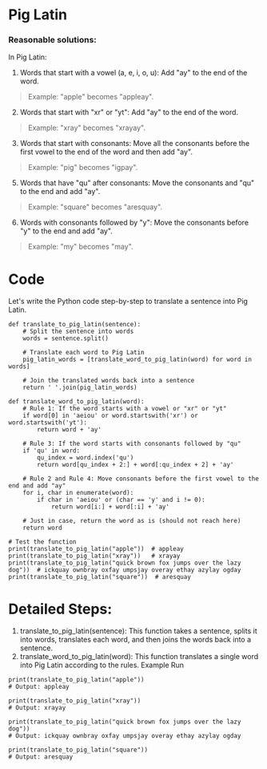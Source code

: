 # Pig Latin

### Reasonable solutions:
In Pig Latin:

1. Words that start with a vowel (a, e, i, o, u): Add "ay" to the end of the word.
> Example: "apple" becomes "appleay".

2. Words that start with "xr" or "yt": Add "ay" to the end of the word.
> Example: "xray" becomes "xrayay".

3. Words that start with consonants: Move all the consonants before the first vowel to the end of the word and then add "ay".
> Example: "pig" becomes "igpay".

5. Words that have "qu" after consonants: Move the consonants and "qu" to the end and add "ay".
> Example: "square" becomes "aresquay".

6. Words with consonants followed by "y": Move the consonants before "y" to the end and add "ay".
> Example: "my" becomes "may".

# Code
Let's write the Python code step-by-step to translate a sentence into Pig Latin.

```
def translate_to_pig_latin(sentence):
    # Split the sentence into words
    words = sentence.split()
    
    # Translate each word to Pig Latin
    pig_latin_words = [translate_word_to_pig_latin(word) for word in words]
    
    # Join the translated words back into a sentence
    return ' '.join(pig_latin_words)

def translate_word_to_pig_latin(word):
    # Rule 1: If the word starts with a vowel or "xr" or "yt"
    if word[0] in 'aeiou' or word.startswith('xr') or word.startswith('yt'):
        return word + 'ay'
    
    # Rule 3: If the word starts with consonants followed by "qu"
    if 'qu' in word:
        qu_index = word.index('qu')
        return word[qu_index + 2:] + word[:qu_index + 2] + 'ay'
    
    # Rule 2 and Rule 4: Move consonants before the first vowel to the end and add "ay"
    for i, char in enumerate(word):
        if char in 'aeiou' or (char == 'y' and i != 0):
            return word[i:] + word[:i] + 'ay'
    
    # Just in case, return the word as is (should not reach here)
    return word

# Test the function
print(translate_to_pig_latin("apple"))  # appleay
print(translate_to_pig_latin("xray"))   # xrayay
print(translate_to_pig_latin("quick brown fox jumps over the lazy dog"))  # ickquay ownbray oxfay umpsjay overay ethay azylay ogday
print(translate_to_pig_latin("square"))  # aresquay
```

# Detailed Steps:

1. translate_to_pig_latin(sentence): This function takes a sentence, splits it into words, translates each word, and then joins the words back into a sentence.
2. translate_word_to_pig_latin(word): This function translates a single word into Pig Latin according to the rules.
Example Run

```
print(translate_to_pig_latin("apple"))  
# Output: appleay

print(translate_to_pig_latin("xray"))   
# Output: xrayay

print(translate_to_pig_latin("quick brown fox jumps over the lazy dog"))  
# Output: ickquay ownbray oxfay umpsjay overay ethay azylay ogday

print(translate_to_pig_latin("square"))  
# Output: aresquay
```
